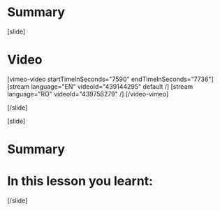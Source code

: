 # Summary

[slide]
# Video

[vimeo-video startTimeInSeconds="7590" endTimeInSeconds="7736"]
[stream language="EN" videoId="439144295" default /]
[stream language="RO" videoId="439758279"  /]
[/video-vimeo]

[/slide]

[slide]
# Summary


# In this lesson you learnt:




[/slide]